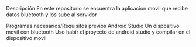 Descripción
En este repositorio se encuentra la aplicacion movil que recibe datos bluetooth y los sube al servidor

Programas necesarios/Requisitos previos
Android Studio
Un dispositivo movil con bluetooth
Uso
habir el proyecto de android studio y compilar en el dispositivo movil